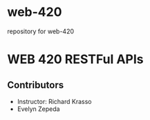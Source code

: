 # web-420
repository for web-420

<h1>WEB 420 RESTFul APIs</h1>
<h2>Contributors</h2>
<ul>
  <li>Instructor: Richard Krasso</li>
  <li>Evelyn Zepeda</li>
</ul>
